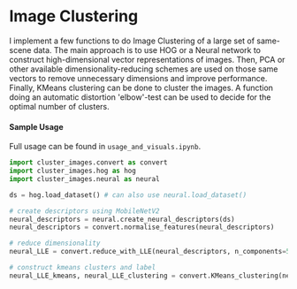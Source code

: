 # Image Clustering

I implement a few functions to do Image Clustering of a large set of same-scene data. The main approach is to use HOG or a Neural network to construct high-dimensional vector representations of images. Then, PCA or other available dimensionality-reducing schemes are used on those same vectors to remove unnecessary dimensions and improve performance. Finally, KMeans clustering can be done to cluster the images. A function doing an automatic distortion 'elbow'-test can be used to decide for the optimal number of clusters.

#### Sample Usage
Full usage can be found in `usage_and_visuals.ipynb`.

```python
import cluster_images.convert as convert
import cluster_images.hog as hog
import cluster_images.neural as neural

ds = hog.load_dataset() # can also use neural.load_dataset()

# create descriptors using MobileNetV2
neural_descriptors = neural.create_neural_descriptors(ds)                   # can also use hog.x
neural_descriptors = convert.normalise_features(neural_descriptors)          # can also use hog.x

# reduce dimensionality
neural_LLE = convert.reduce_with_LLE(neural_descriptors, n_components=50)    # can also try .reduce_with_PCA, .reduce_with_Spectral

# construct kmeans clusters and label
neural_LLE_kmeans, neural_LLE_clustering = convert.KMeans_clustering(neural_LLE)
```